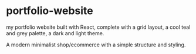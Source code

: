 # portfolio-website
my portfolio website built with React, complete with a grid layout, a cool teal and grey palette, a dark and light theme.

A modern minimalist shop/ecommerce with a simple structure and styling.

